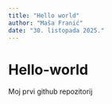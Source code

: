 ```yaml
---
title: "Hello world"
author: "Maša Franić"
date: "30. listopada 2025."
---
```


# Hello-world
Moj prvi github repozitorij
